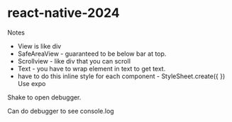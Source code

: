# react-native-2024

Notes

- View is like div
- SafeAreaView - guaranteed to be below bar at top.
- Scrollview - like div that you can scroll
- Text - you have to wrap element in text to get text.
- have to do this inline style for each component - StyleSheet.create({ })
Use expo

Shake to open debugger.

Can do debugger to see console.log